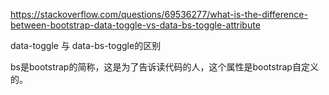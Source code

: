 https://stackoverflow.com/questions/69536277/what-is-the-difference-between-bootstrap-data-toggle-vs-data-bs-toggle-attribute



data-toggle 与 data-bs-toggle的区别

bs是bootstrap的简称，这是为了告诉读代码的人，这个属性是bootstrap自定义的。